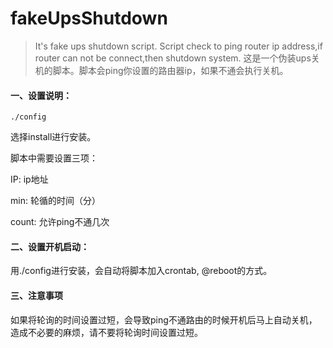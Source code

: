 # fakeUpsShutdown

> It's fake ups shutdown script. Script check to ping router ip address,if router can not be connect,then shutdown system.
这是一个伪装ups关机的脚本。脚本会ping你设置的路由器ip，如果不通会执行关机。

#### 一、设置说明：
```
./config
```

选择install进行安装。

脚本中需要设置三项：

IP: ip地址

min: 轮循的时间（分）

count: 允许ping不通几次


#### 二、设置开机启动：
用./config进行安装，会自动将脚本加入crontab, @reboot的方式。


#### 三、注意事项

如果将轮询的时间设置过短，会导致ping不通路由的时候开机后马上自动关机，造成不必要的麻烦，请不要将轮询时间设置过短。

